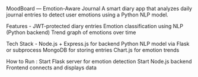MoodBoard — Emotion-Aware Journal
A smart diary app that analyzes daily journal entries to detect user emotions using a Python NLP model.

Features -
JWT-protected diary entries
Emotion classification using NLP (Python backend)
Trend graph of emotions over time

Tech Stack -
Node.js + Express.js for backend
Python NLP model via Flask or subprocess
MongoDB for storing entries
Chart.js for emotion trends

How to Run :
Start Flask server for emotion detection
Start Node.js backend
Frontend connects and displays data
